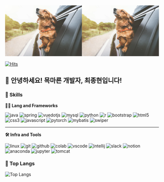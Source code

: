 <!-- Header -->

![My Image](images/drivingPet.png)

[![Hits](https://hits.seeyoufarm.com/api/count/incr/badge.svg?url=https%3A%2F%2Fgithub.com/jhchoi1104%2F______&count_bg=%2379C83D&title_bg=%23555555&icon=&icon_color=%23E7E7E7&title=hits&edge_flat=false)](https://hits.seeyoufarm.com)

## 🙇 안녕하세요! 목마른 개발자, 최종현입니다!

<!-- Body -->

### 🦾 Skills  
**🧑‍💻 Lang and Frameworks**

![java](https://img.shields.io/badge/java-ffffff.svg?&style=for-the-badge&logo=openjdk&logoColor=black) ![spring](https://img.shields.io/badge/spring-6DB33F.svg?&style=for-the-badge&logo=spring&logoColor=white) ![vuedotjs](https://img.shields.io/badge/vue.js-4FC08D.svg?&style=for-the-badge&logo=vuedotjs&logoColor=white) ![mysql](https://img.shields.io/badge/mysql-4479A1.svg?&style=for-the-badge&logo=mysql&logoColor=white) ![python](https://img.shields.io/badge/python-3776AB.svg?&style=for-the-badge&logo=python&logoColor=white) ![r](https://img.shields.io/badge/R-276DC3.svg?&style=for-the-badge&logo=r&logoColor=white) ![bootstrap](https://img.shields.io/badge/Bootstrap-563D7C.svg?&style=for-the-badge&logo=bootstrap&logoColor=white) ![html5](https://img.shields.io/badge/html5-E34F26.svg?&style=for-the-badge&logo=html5&logoColor=white) ![css3](https://img.shields.io/badge/css3-1572B6.svg?&style=for-the-badge&logo=css3&logoColor=white) ![javascript](https://img.shields.io/badge/javascript-F7DF1E.svg?&style=for-the-badge&logo=javascript&logoColor=white) ![pytorch](https://img.shields.io/badge/PyTorch-EE4C2C.svg?&style=for-the-badge&logo=pytorch&logoColor=white) ![mybatis](https://img.shields.io/badge/MyBatis-6DB33F.svg?&style=for-the-badge&logo=mybatis&logoColor=white) ![swiper](https://img.shields.io/badge/Swiper-6332F4.svg?&style=for-the-badge&logo=swiper&logoColor=white)

---

**🛠️ Infra and Tools**

![linux](https://img.shields.io/badge/linux-FCC624.svg?&style=for-the-badge&logo=linux&logoColor=white) ![git](https://img.shields.io/badge/git-F05032.svg?&style=for-the-badge&logo=git&logoColor=white) ![github](https://img.shields.io/badge/github-181717.svg?&style=for-the-badge&logo=github&logoColor=white) ![colab](https://img.shields.io/badge/colab-F9AB00.svg?&style=for-the-badge&logo=googlecolab&logoColor=white) ![vscode](https://img.shields.io/badge/vscode-007ACC.svg?&style=for-the-badge&logo=visualstudiocode&logoColor=white) ![intellij](https://img.shields.io/badge/intellij-000000.svg?&style=for-the-badge&logo=intellijidea&logoColor=white) ![slack](https://img.shields.io/badge/slack-4A154B.svg?&style=for-the-badge&logo=slack&logoColor=white) ![notion](https://img.shields.io/badge/notion-000000.svg?&style=for-the-badge&logo=notion&logoColor=white) ![anaconda](https://img.shields.io/badge/Anaconda-44A833.svg?&style=for-the-badge&logo=anaconda&logoColor=white) ![jupyter](https://img.shields.io/badge/Jupyter-F37626.svg?&style=for-the-badge&logo=jupyter&logoColor=white) ![tomcat](https://img.shields.io/badge/Tomcat-F8DC75.svg?&style=for-the-badge&logo=apachetomcat&logoColor=black)


### 🚌 Top Langs
![Top Langs](https://github-readme-stats.vercel.app/api/top-langs/?username=jhchoi1104&layout=compact)
